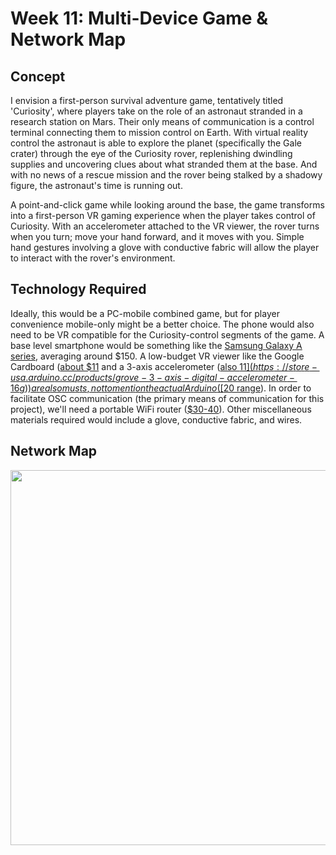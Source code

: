 # Week 11: Multi-Device Game & Network Map

## Concept
I envision a first-person survival adventure game, tentatively titled 'Curiosity', where players take on the role of an astronaut stranded in a research station on Mars. Their only means of communication is a control terminal connecting them to mission control on Earth. With virtual reality control the astronaut is able to explore the planet (specifically the Gale crater) through the eye of the Curiosity rover, replenishing dwindling supplies and uncovering clues about what stranded them at the base. And with no news of a rescue mission and the rover being stalked by a shadowy figure, the astronaut's time is running out.

A point-and-click game while looking around the base, the game transforms into a first-person VR gaming experience when the player takes control of Curiosity. With an accelerometer attached to the VR viewer, the rover turns when you turn; move your hand forward, and it moves with you. Simple hand gestures involving a glove with conductive fabric will allow the player to interact with the rover's environment.

## Technology Required
Ideally, this would be a PC-mobile combined game, but for player convenience mobile-only might be a better choice. The phone would also need to be VR compatible for the Curiosity-control segments of the game. A base level smartphone would be something like the [Samsung Galaxy A series](https://www.bestbuy.com/site/tracfone-tracfone-samsung-galaxy-a12-32gb-prepaid-black/6477120.p?skuId=6477120), averaging around $150. A low-budget VR viewer like the Google Cardboard ([about $11](https://www.walmart.com/ip/Google-Cardboard-VR-Headsets-3D-Box-Virtual-Reality-Glasses-with-Big-Clear-3D-Optical-Lens/839299708) and a 3-axis accelerometer ([also $11](https://store-usa.arduino.cc/products/grove-3-axis-digital-accelerometer-16g)) are also musts, not to mention the actual Arduino ([$20 range](https://store-usa.arduino.cc/products/arduino-nano-33-iot?selectedStore=us)). In order to facilitate OSC communication (the primary means of communication for this project), we'll need a portable WiFi router ([$30-40](https://www.amazon.com/GL-iNet-GL-AR300M16-Ext-Pre-Installed-Performance-Programmable/dp/B07794JRC5/)). Other miscellaneous materials required would include a glove, conductive fabric, and wires.

## Network Map

<p align="center">
  <img width="600" src="">
</p>
